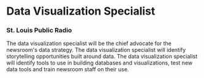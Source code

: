 # Data Visualization Specialist

### St. Louis Public Radio

The data visualization specialist will be the chief advocate for the newsroom's data strategy. The data visualization specialist will identify storytelling opportunities built around data. The data visualization specialist will identify tools to use in building databases and visualizations, test new data tools and train newsroom staff on their use.
